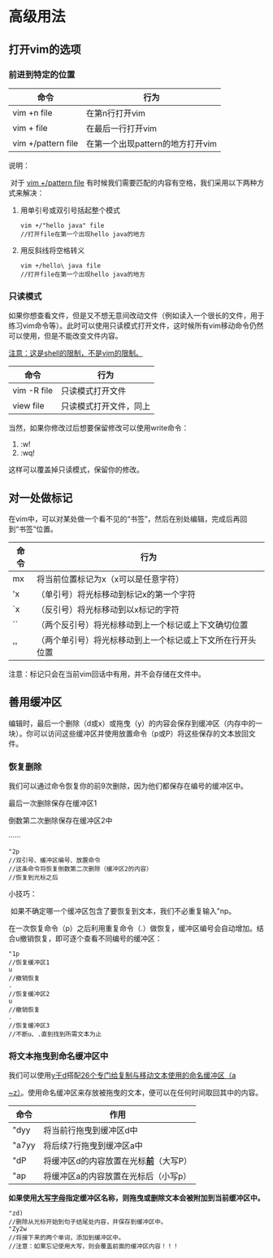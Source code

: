 # 高级用法

## 打开vim的选项

### 前进到特定的位置

| 命令               | 行为                             |
| ------------------ | -------------------------------- |
| vim +n file        | 在第n行打开vim                   |
| vim + file         | 在最后一行打开vim                |
| vim +/pattern file | 在第一个出现pattern的地方打开vim |

说明：

​	对于  <u>vim +/pattern file</u>  有时候我们需要匹配的内容有空格，我们采用以下两种方式来解决：

1. 用单引号或双引号括起整个模式

   ```shell
   vim +/"hello java" file
   //打开file在第一个出现hello java的地方
   ```

2. 用反斜线将空格转义

   ```shell
   vim +/hello\ java file
   //打开file在第一个出现hello java的地方
   ```

### 只读模式

​	如果你想查看文件，但是又不想无意间改动文件（例如读入一个很长的文件，用于练习vim命令等）。此时可以使用只读模式打开文件，这时候所有vim移动命令仍然可以使用，但是不能改变文件内容。

<u>注意：这是shell的限制，不是vim的限制。</u>

| 命令        | 行为                   |
| ----------- | ---------------------- |
| vim -R file | 只读模式打开文件       |
| view file   | 只读模式打开文件，同上 |

当然，如果你修改过后想要保留修改可以使用write命令：

1. :w!
2. :wq!

这样可以覆盖掉只读模式，保留你的修改。

## 对一处做标记

​	在vim中，可以对某处做一个看不见的“书签”，然后在别处编辑，完成后再回到“书签”位置。

| 命令 | 行为                                                       |
| ---- | ---------------------------------------------------------- |
| mx   | 将当前位置标记为x（x可以是任意字符）                       |
| 'x   | （单引号）将光标移动到标记x的第一个字符                    |
| `x   | （反引号）将光标移动到以x标记的字符                        |
| ``   | （两个反引号）将光标移动到上一个标记或上下文确切位置       |
| ''   | （两个单引号）将光标移动到上一个标记或上下文所在行开头位置 |

注意：标记只会在当前vim回话中有用，并不会存储在文件中。

## 善用缓冲区

​	编辑时，最后一个删除（d或x）或拖曳（y）的内容会保存到缓冲区（内存中的一块）。你可以访问这些缓冲区并使用放置命令（p或P）将这些保存的文本放回文件。

### 恢复删除

我们可以通过命令恢复你的前9次删除，因为他们都保存在编号的缓冲区中。

最后一次删除保存在缓冲区1

倒数第二次删除保存在缓冲区2中

······

```shell
"2p
//双引号、缓冲区编号、放置命令
//这条命令将恢复倒数第二次删除（缓冲区2的内容）
//恢复到光标之后
```

小技巧：

​	如果不确定哪一个缓冲区包含了要恢复到文本，我们不必重复输入"np。

​	在一次恢复命令（p）之后利用重复命令（.）做恢复，缓冲区编号会自动增加。结合u撤销恢复，即可逐个查看不同编号的缓冲区：

```shell
"1p
//恢复缓冲区1
u
//撤销恢复
.
//恢复缓冲区2
u
//撤销恢复
.
//恢复缓冲区3
//不断u、.直到找到所需文本为止
```

### 将文本拖曳到命名缓冲区中

我们可以使用<u>y于d</u>搭配<u>26个专门给复制与移动文本使用的命名缓冲区（a</u>

<u>~z）</u>。使用命名缓冲区来存放被拖曳的文本，便可以在任何时间取回其中的内容。

| 命令  | 作用                                            |
| ----- | ----------------------------------------------- |
| "dyy  | 将当前行拖曳到缓冲区d中                         |
| "a7yy | 将后续7行拖曳到缓冲区a中                        |
| "dP   | 将缓冲区d的内容放置在光标<u>**前**</u>（大写P） |
| "ap   | 将缓冲区a的内容放置在光标后（小写p）            |

​	**如果使用<u>大写字母</u>指定缓冲区名称，则拖曳或删除文本会被附加到当前缓冲区中。**

```shell
"zd)
//删除从光标开始到句子结尾处内容，并保存到缓冲区中。
"Zy2w
//将接下来的两个单词，添加到缓冲区中。
//注意：如果忘记使用大写，则会覆盖前面的缓冲区内容！！！
```

